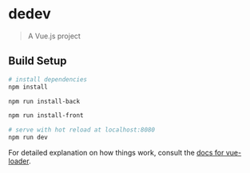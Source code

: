 # dedev

> A Vue.js project

## Build Setup

``` bash
# install dependencies
npm install

npm run install-back

npm run install-front

# serve with hot reload at localhost:8080
npm run dev
```

For detailed explanation on how things work, consult the [docs for vue-loader](http://vuejs.github.io/vue-loader).
